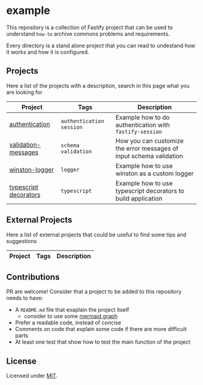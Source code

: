 # example

This repository is a collection of Fastify project that can be used to understand `how-to` archive commons
problems and requirements.

Every directory is a stand alone project that you can read to undestand how it works and how it is configured.

## Projects

Here a list of the projects with a description, search in this page what you are looking for

| Project | Tags | Description |
|---------|------|-------------|
| [authentication] | `authentication` `session` | Example how to do authentication with `fastify-session` |
| [validation-messages] | `schema` `validation` | How you can customize the error messages of input schema validation |
| [winston-logger] | `logger` | Example how to use winston as a custom logger |
| [typescript decorators] | `typescript` | Example how to use typescript decorators to build application |


## External Projects

Here a list of external projects that could be useful to find some tips and suggestions

| Project | Tags | Description |
|---------|------|-------------|


## Contributions

PR are welcome! Consider that a project to be added to this repository needs to have:

+ A `README.md` file that exaplain the project itself
  + consider to use some [mermaid graph](https://mermaidjs.github.io)
+ Prefer a readable code, instead of concise
+ Comments on code that explain some code if there are more difficult parts
+ At least one test that show how to test the main function of the project

## License

Licensed under [MIT](./LICENSE).

[authentication]: ./fastify-session-authentication
[validation-messages]:./validation-messages/
[winston-logger]: ./winston-logger
[typescript decorators]: ./typescript-decorators
